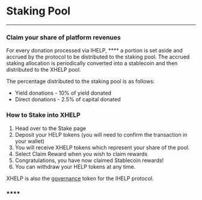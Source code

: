 # Staking Pool

****

### Claim your share of platform revenues

For every donation processed via IHELP, **** a portion  is set aside and accrued by the protocol to be distributed to the staking pool. The accrued staking allocation is periodically converted into a stablecoin and then distributed to the XHELP pool.&#x20;

The percentage distributed to the staking pool is as follows:&#x20;

* Yield donations - 10% of yield donated
* Direct donations - 2.5% of capital donated&#x20;

### **How to Stake into XHELP**

1. Head over to the Stake page
2. Deposit your HELP tokens (you will need to confirm the transaction in your wallet)
3. You will receive XHELP tokens which represent your share of the pool.&#x20;
4. Select Claim Reward when you wish to claim rewards
5. Congratulations, you have now claimed Stablecoin rewards!
6. You can withdraw your HELP tokens at any time.&#x20;



XHELP is also the [governance](../governance.md) token for the IHELP protocol.&#x20;

### ****
